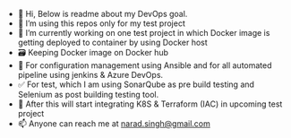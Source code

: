 - 👋 Hi, Below is readme about my DevOps goal.
- 👀 I’m using this repos only for my test project
- :construction: I’m currently working on one test project in which Docker image is getting deployed to container by using Docker host 
- :card_file_box: Keeping Docker image on Docker hub
- :wrench: For configuration management using Ansible and for all automated pipeline using jenkins & Azure DevOps.
- :white_check_mark: For test, which I am using SonarQube as pre build testing and Selenium as post building testing tool.
- :rocket: After this will start integrating K8S & Terraform (IAC) in upcoming test project
- 📫 Anyone can reach me at narad.singh@gmail.com

<!---
Naradsingh/Naradsingh is a ✨ special ✨ repository because its `README.md` (this file) appears on your GitHub profile.
You can click the Preview link to take a look at your changes.
--->
